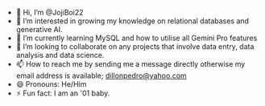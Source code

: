 - 👋 Hi, I’m @JojiBoi22
- 👀 I’m interested in growing my knowledge on relational databases and generative AI.
- 🌱 I’m currently learning MySQL and how to utilise all Gemini Pro features 
- 💞️ I’m looking to collaborate on any projects that involve data entry, data analysis and data science.
- 📫 How to reach me by sending me a message directly otherwise my email address is available; dillonpedro@yahoo.com
- 😄 Pronouns: He/Him
- ⚡ Fun fact: I am an '01 baby.

<!---
JojiBoi22/JojiBoi22 is a ✨ special ✨ repository because its `README.md` (this file) appears on your GitHub profile.
You can click the Preview link to take a look at your changes.
--->
